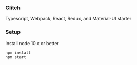 ### Glitch

Typescript, Webpack, React, Redux, and Material-UI starter

### Setup

Install node 10.x or better

```
npm install
npm start
```
